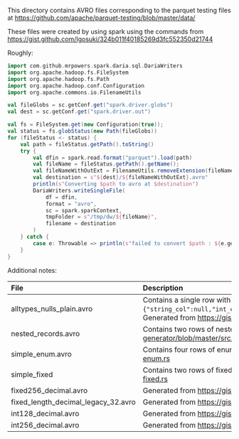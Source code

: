This directory contains AVRO files corresponding to the parquet testing files at https://github.com/apache/parquet-testing/blob/master/data/

These files were created by using spark using the commands from https://gist.github.com/Igosuki/324b011f40185269d3fc552350d21744

Roughly:
```scala
import com.github.mrpowers.spark.daria.sql.DariaWriters
import org.apache.hadoop.fs.FileSystem
import org.apache.hadoop.fs.Path
import org.apache.hadoop.conf.Configuration 
import org.apache.commons.io.FilenameUtils

val fileGlobs = sc.getConf.get("spark.driver.globs")
val dest = sc.getConf.get("spark.driver.out")

val fs = FileSystem.get(new Configuration(true));
val status = fs.globStatus(new Path(fileGlobs))
for (fileStatus <- status) {
    val path = fileStatus.getPath().toString()
    try {
        val dfin = spark.read.format("parquet").load(path)
        val fileName = fileStatus.getPath().getName();
        val fileNameWithOutExt = FilenameUtils.removeExtension(fileName);
        val destination = s"${dest}/${fileNameWithOutExt}.avro"
        println(s"Converting $path to avro at $destination")
        DariaWriters.writeSingleFile(
            df = dfin,
            format = "avro",
            sc = spark.sparkContext,
            tmpFolder = s"/tmp/dw/${fileName}",
            filename = destination
        )
    } catch {
        case e: Throwable => println(s"failed to convert $path : ${e.getMessage}")
    }
}
```

Additional notes:

| File                                | Description                                                                                                                                                                                                                                                                         |
|:------------------------------------|:------------------------------------------------------------------------------------------------------------------------------------------------------------------------------------------------------------------------------------------------------------------------------------|
| alltypes_nulls_plain.avro           | Contains a single row with null values for each scalar data type, i.e, `{"string_col":null,"int_col":null,"bool_col":null,"bigint_col":null,"float_col":null,"double_col":null,"bytes_col":null}`. Generated from https://gist.github.com/nenorbot/5a92e24f8f3615488f75e2a18a105c76 |
| nested_records.avro                 | Contains two rows of nested record types. Generated from https://github.com/sarutak/avro-data-generator/blob/master/src/bin/nested-records.rs                                                                                                                                       |
| simple_enum.avro                    | Contains four rows of enum types. Generated from https://github.com/sarutak/avro-data-generator/blob/master/src/bin/simple-enum.rs                                                                                                                                                  |
| simple_fixed                        | Contains two rows of fixed types. Generated from https://github.com/sarutak/avro-data-generator/blob/master/src/bin/simple-fixed.rs                                                                                                                                                 |
| fixed256_decimal.avro               | Generated from https://gist.github.com/jecsand838/3890349bdb33082a3e8fdcae3257eef7                                                                                                                                                                                                  |
| fixed_length_decimal_legacy_32.avro | Generated from https://gist.github.com/jecsand838/3890349bdb33082a3e8fdcae3257eef7                                                                                                                                                                                                  |
| int128_decimal.avro                 | Generated from https://gist.github.com/jecsand838/3890349bdb33082a3e8fdcae3257eef7                                                                                                                                                                                                  |
| int256_decimal.avro                 | Generated from https://gist.github.com/jecsand838/3890349bdb33082a3e8fdcae3257eef7                                                                                                                                                                                                  |
